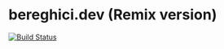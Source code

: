 # bereghici.dev (Remix version)

[![Build Status][build-badge]][build]

<!-- prettier-ignore-start -->
[build-badge]: https://img.shields.io/github/workflow/status/abereghici/remix-bereghici-dev/pipeline?logo=github&style=flat-square
[build]: https://github.com/abereghici/remix-bereghici-dev/actions?query=workflow%3Apipeline
<!-- prettier-ignore-end -->
